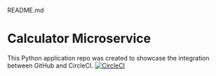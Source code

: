 README.md
# Calculator Microservice
This Python application repo was created to showcase the integration between GitHub and CircleCI.
[![CircleCI](https://circleci.com/gh/sam1502/calculatormicroservice.svg?style=sheild)](https://app.circleci.com/pipelines/github/sam1502/calculatormicroservices)
